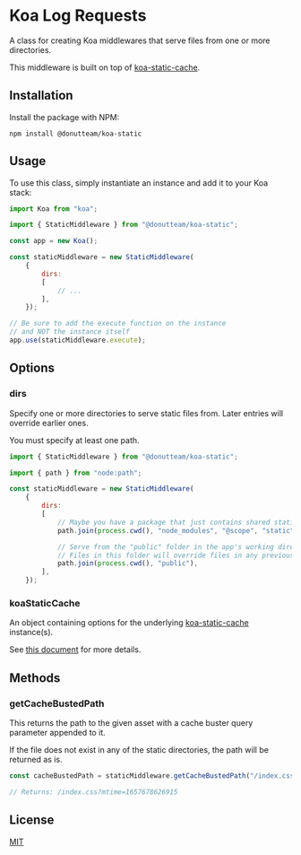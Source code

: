 # Koa Log Requests
A class for creating Koa middlewares that serve files from one or more directories.

This middleware is built on top of [koa-static-cache](https://www.npmjs.com/package/koa-static-cache).

## Installation
Install the package with NPM:

```
npm install @donutteam/koa-static
```

## Usage
To use this class, simply instantiate an instance and add it to your Koa stack:

```js
import Koa from "koa";

import { StaticMiddleware } from "@donutteam/koa-static";

const app = new Koa();

const staticMiddleware = new StaticMiddleware(
	{
		dirs:
		[
			// ...
		],
	});

// Be sure to add the execute function on the instance
// and NOT the instance itself
app.use(staticMiddleware.execute);
```

## Options
### dirs
Specify one or more directories to serve static files from. Later entries will override earlier ones.

You must specify at least one path.

```js
import { StaticMiddleware } from "@donutteam/koa-static";

import { path } from "node:path";

const staticMiddleware = new StaticMiddleware(
	{
		dirs:
		[
			// Maybe you have a package that just contains shared static assets?
			path.join(process.cwd(), "node_modules", "@scope", "static", "public"),

			// Serve from the "public" folder in the app's working directory
			// Files in this folder will override files in any previous folders
			path.join(process.cwd(), "public"),	
		],
	});
```

### koaStaticCache
An object containing options for the underlying [koa-static-cache](https://www.npmjs.com/package/koa-static-cache) instance(s).

See [this document](https://www.npmjs.com/package/koa-static-cache#staticcachedir--options--files) for more details.

## Methods
### getCacheBustedPath
This returns the path to the given asset with a cache buster query parameter appended to it.

If the file does not exist in any of the static directories, the path will be returned as is.

```js
const cacheBustedPath = staticMiddleware.getCacheBustedPath("/index.css");

// Returns: /index.css?mtime=1657678626915
```

## License
[MIT](https://github.com/donutteam/koa-static/blob/main/LICENSE.md)